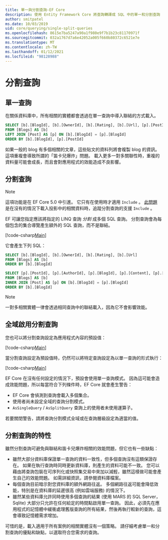 ```yaml
---
title: 單一與分割查詢-EF Core
description: 使用 Entity Framework Core 將查詢轉譯成 SQL 中的單一和分割查詢
author: smitpatel
ms.date: 10/03/2019
uid: core/querying/single-split-queries
ms.openlocfilehash: 8615e7ba5247a90a1f980e9f7b1b23c81170971f
ms.sourcegitcommit: 032a1767d7a6e42052a005f660b80372c6521e7e
ms.translationtype: MT
ms.contentlocale: zh-TW
ms.lasthandoff: 01/12/2021
ms.locfileid: "98128988"
---
```

# <a name="split-queries"></a>分割查詢

## <a name="single-queries"></a>單一查詢

在關係資料庫中，所有相關的實體都會透過在單一查詢中導入聯結的方式載入。

```sql
SELECT [b].[BlogId], [b].[OwnerId], [b].[Rating], [b].[Url], [p].[PostId], [p].[AuthorId], [p].[BlogId], [p].[Content], [p].[Rating], [p].[Title]
FROM [Blogs] AS [b]
LEFT JOIN [Post] AS [p] ON [b].[BlogId] = [p].[BlogId]
ORDER BY [b].[BlogId], [p].[PostId]
```

如果一般的 blog 有多個相關的文章，這些貼文的資料列將會複製 blog 的資訊。 這項重複會導致所謂的「笛卡兒爆炸」問題。 載入更多一對多關聯性時，重複的資料量可能會成長，而且會對應用程式的效能造成不良影響。

## <a name="split-queries"></a>分割查詢

> [!NOTE]
> 這項功能是在 EF Core 5.0 中引進。 它只有在使用時才適用 `Include` 。 [此問題](https://github.com/dotnet/efcore/issues/21234) 是在沒有的情況下載入投影中的相關資料時，追蹤分割查詢的支援 `Include` 。

EF 可讓您指定應該將指定的 LINQ 查詢 *分割* 成多個 SQL 查詢。 分割查詢會為每個包含的集合導覽產生額外的 SQL 查詢，而不是聯結。

[!code-csharp[Main](../../../samples/core/Querying/RelatedData/Program.cs?name=AsSplitQuery&highlight=5)]

它會產生下列 SQL：

```sql
SELECT [b].[BlogId], [b].[OwnerId], [b].[Rating], [b].[Url]
FROM [Blogs] AS [b]
ORDER BY [b].[BlogId]

SELECT [p].[PostId], [p].[AuthorId], [p].[BlogId], [p].[Content], [p].[Rating], [p].[Title], [b].[BlogId]
FROM [Blogs] AS [b]
INNER JOIN [Post] AS [p] ON [b].[BlogId] = [p].[BlogId]
ORDER BY [b].[BlogId]
```

> [!NOTE]
> 一對多相關實體一律會透過相同查詢中的聯結載入，因為它不會影響效能。

## <a name="enabling-split-queries-globally"></a>全域啟用分割查詢

您也可以將分割查詢設定為應用程式內容的預設值：

[!code-csharp[Main](../../../samples/core/Querying/RelatedData/SplitQueriesBloggingContext.cs?name=QuerySplittingBehaviorSplitQuery&highlight=6)]

當分割查詢設定為預設值時，仍然可以將特定查詢設定為以單一查詢的形式執行：

[!code-csharp[Main](../../../samples/core/Querying/RelatedData/Program.cs?name=AsSingleQuery&highlight=5)]

EF Core 在沒有任何設定的情況下，預設會使用單一查詢模式。 因為這可能會造成效能問題，所以每當符合下列條件時，EF Core 就會產生警告：

- EF Core 會偵測到查詢會載入多個集合。
- 使用者尚未設定全域的查詢分割模式。
- `AsSingleQuery` / `AsSplitQuery` 查詢上的使用者未使用運算子。

若要關閉警告，請將查詢分割模式全域或在查詢層級設定為適當的值。

## <a name="characteristics-of-split-queries"></a>分割查詢的特性

雖然分割查詢可避免與聯結和笛卡兒爆炸相關的效能問題，但它也有一些缺點：

- 雖然大部分資料庫保證單一查詢的資料一致性，但多個查詢沒有這類保證存在。 如果在執行查詢時同時更新資料庫，則產生的資料可能不一致。 您可以藉由將查詢包裝在可序列化或快照集交易中來加以減輕，雖然這樣做可能會產生自己的效能問題。 如需詳細資訊，請參閱資料庫檔案。
- 每個查詢目前暗示對您資料庫的額外網路往返。 多個網路往返可能會降低效能，特別是在資料庫的延遲很高 (例如雲端服務) 的情況下。
- 雖然某些資料庫允許同時使用多個查詢的結果 (使用 MARS 的 SQL Server，Sqlite) 大部分只允許在任何給定的時間點啟用單一查詢。 因此，必須先在應用程式的記憶體中緩衝處理舊版查詢的所有結果，然後再執行較新的查詢，這會導致記憶體需求增加。

可惜的是，載入適用于所有案例的相關實體沒有一個策略。 請仔細考慮單一和分割查詢的優點和缺點，以選取符合您需求的查詢。
